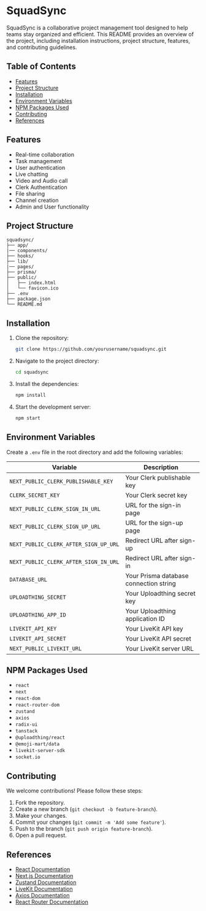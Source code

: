 # SquadSync

SquadSync is a collaborative project management tool designed to help teams stay organized and efficient. This README provides an overview of the project, including installation instructions, project structure, features, and contributing guidelines.

## Table of Contents

- [Features](#features)
- [Project Structure](#project-structure)
- [Installation](#installation)
- [Environment Variables](#environment-variables)
- [NPM Packages Used](#npm-packages-used)
- [Contributing](#contributing)
- [References](#references)

## Features

- Real-time collaboration
- Task management
- User authentication
- Live chatting
- Video and Audio call
- Clerk Authentication 
- File sharing
- Channel creation
- Admin and User functionality

## Project Structure

```
squadsync/
├── app/
|── components/
├── hooks/
├── lib/
|── pages/
├── prisma/
├── public/
│   ├── index.html
│   └── favicon.ico
├── .env
├── package.json
└── README.md
```

## Installation

1. Clone the repository:
   ```sh
   git clone https://github.com/yourusername/squadsync.git
   ```
2. Navigate to the project directory:
   ```sh
   cd squadsync
   ```
3. Install the dependencies:
   ```sh
   npm install
   ```
4. Start the development server:
   ```sh
   npm start
   ```

## Environment Variables

Create a `.env` file in the root directory and add the following variables:

| Variable                              | Description                            |
| ------------------------------------- | -------------------------------------- |
| `NEXT_PUBLIC_CLERK_PUBLISHABLE_KEY`   | Your Clerk publishable key             |
| `CLERK_SECRET_KEY`                    | Your Clerk secret key                  |
| `NEXT_PUBLIC_CLERK_SIGN_IN_URL`       | URL for the sign-in page               |
| `NEXT_PUBLIC_CLERK_SIGN_UP_URL`       | URL for the sign-up page               |
| `NEXT_PUBLIC_CLERK_AFTER_SIGN_UP_URL` | Redirect URL after sign-up             |
| `NEXT_PUBLIC_CLERK_AFTER_SIGN_IN_URL` | Redirect URL after sign-in             |
| `DATABASE_URL`                        | Your Prisma database connection string |
| `UPLOADTHING_SECRET`                  | Your Uploadthing secret key            |
| `UPLOADTHING_APP_ID`                  | Your Uploadthing application ID        |
| `LIVEKIT_API_KEY`                     | Your LiveKit API key                   |
| `LIVEKIT_API_SECRET`                  | Your LiveKit API secret                |
| `NEXT_PUBLIC_LIVEKIT_URL`             | Your LiveKit server URL                |

## NPM Packages Used

- `react`
- `next`
- `react-dom`
- `react-router-dom`
- `zustand`
- `axios`
- `radix-ui`
- `tanstack`
- `@uploadthing/react`
- `@emoji-mart/data`
- `livekit-server-sdk`
- `socket.io`

## Contributing

We welcome contributions! Please follow these steps:

1. Fork the repository.
2. Create a new branch (`git checkout -b feature-branch`).
3. Make your changes.
4. Commit your changes (`git commit -m 'Add some feature'`).
5. Push to the branch (`git push origin feature-branch`).
6. Open a pull request.

## References

- [React Documentation](https://reactjs.org/docs/getting-started.html)
- [Next.js Documentation](https://nextjs.org/docs)
- [Zustand Documentation](https://zustand-demo.pmnd.rs/)
- [LiveKit Documentation](https://docs.livekit.io/)
- [Axios Documentation](https://axios-http.com/docs/intro)
- [React Router Documentation](https://reactrouter.com/web/guides/quick-start)